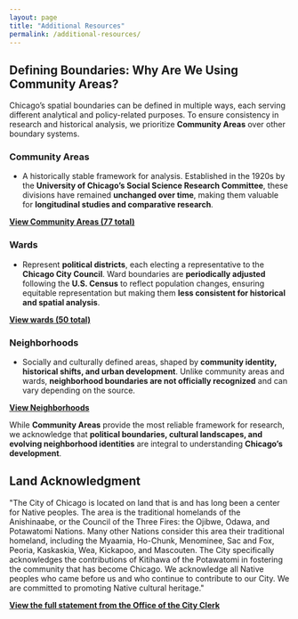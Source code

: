 ```yaml
---
layout: page
title: "Additional Resources"
permalink: /additional-resources/
---
```


## Defining Boundaries: Why Are We Using Community Areas?

Chicago’s spatial boundaries can be defined in multiple ways, each serving different analytical and policy-related purposes. To ensure consistency in research and historical analysis, we prioritize **Community Areas** over other boundary systems.

### Community Areas
- A historically stable framework for analysis. Established in the 1920s by the **University of Chicago’s Social Science Research Committee**, these divisions have remained **unchanged over time**, making them valuable for **longitudinal studies and comparative research**. 

**[View Community Areas (77 total)](https://data.cityofchicago.org/Facilities-Geographic-Boundaries/Boundaries-Community-Areas-current-/cauq-8yn6)**  

### Wards
-  Represent **political districts**, each electing a representative to the **Chicago City Council**. Ward boundaries are **periodically adjusted** following the **U.S. Census** to reflect population changes, ensuring equitable representation but making them **less consistent for historical and spatial analysis**. 

**[View wards (50 total)](https://data.cityofchicago.org/Facilities-Geographic-Boundaries/Boundaries-Wards-2015-2023-/sp34-6z76)** 

### Neighborhoods
-   Socially and culturally defined areas, shaped by **community identity, historical shifts, and urban development**. Unlike community areas and wards, **neighborhood boundaries are not officially recognized** and can vary depending on the source. 

**[View Neighborhoods](https://data.cityofchicago.org/Facilities-Geographic-Boundaries/Boundaries-Neighborhoods/bbvz-uum9)**

While **Community Areas** provide the most reliable framework for research, we acknowledge that **political boundaries, cultural landscapes, and evolving neighborhood identities** are integral to understanding **Chicago’s development**.

## Land Acknowledgment 

"The City of Chicago is located on land that is and has long been a center for Native peoples. The area is the traditional homelands of the Anishinaabe, or the Council of the Three Fires: the Ojibwe, Odawa, and Potawatomi Nations. Many other Nations consider this area their traditional homeland, including the Myaamia, Ho-Chunk, Menominee, Sac and Fox, Peoria, Kaskaskia, Wea, Kickapoo, and Mascouten. The City specifically acknowledges the contributions of Kitihawa of the Potawatomi in fostering the community that has become Chicago. We acknowledge all Native peoples who came before us and who continue to contribute to our City. We are committed to promoting Native cultural heritage."

**[View the full statement from the Office of the City Clerk](https://www.chicityclerk.com/land-acknowledgement-resolution-0)**
